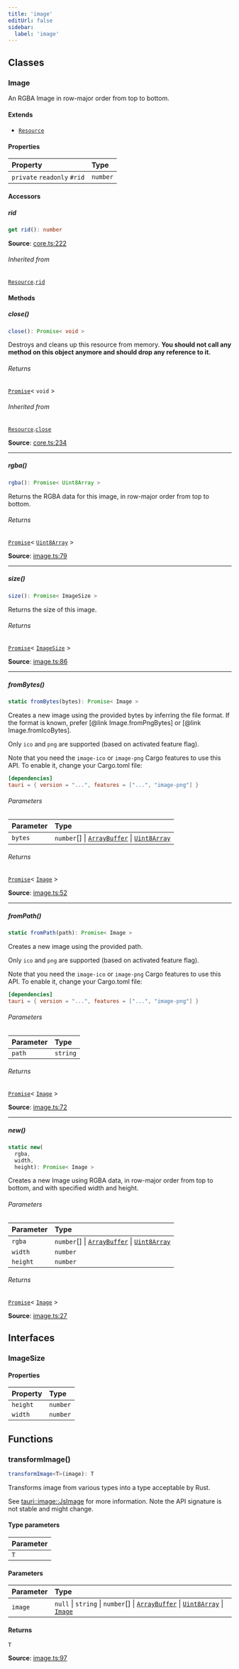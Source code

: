 ```yaml
---
title: 'image'
editUrl: false
sidebar:
  label: 'image'
---
```


## Classes

### Image

An RGBA Image in row-major order from top to bottom.

#### Extends

- [`Resource`](/references/javascript/api/namespacecore/#resource)

#### Properties

| Property                                                  | Type     |
| :-------------------------------------------------------- | :------- |
| `private` `readonly` <a id="#rid" name="#rid"></a> `#rid` | `number` |

#### Accessors

##### rid

```ts
get rid(): number
```

**Source**: [core.ts:222](https://github.com/tauri-apps/tauri/blob/dev/tooling/api/src/core.ts#L222)

###### Inherited from

[`Resource`](/references/javascript/api/namespacecore/#resource).[`rid`](/references/javascript/api/namespacecore/#rid)

#### Methods

##### close()

```ts
close(): Promise< void >
```

Destroys and cleans up this resource from memory.
**You should not call any method on this object anymore and should drop any reference to it.**

###### Returns

[`Promise`](https://developer.mozilla.org/docs/Web/JavaScript/Reference/Global_Objects/Promise)\< `void` \>

###### Inherited from

[`Resource`](/references/javascript/api/namespacecore/#resource).[`close`](/references/javascript/api/namespacecore/#close)

**Source**: [core.ts:234](https://github.com/tauri-apps/tauri/blob/dev/tooling/api/src/core.ts#L234)

---

##### rgba()

```ts
rgba(): Promise< Uint8Array >
```

Returns the RGBA data for this image, in row-major order from top to bottom.

###### Returns

[`Promise`](https://developer.mozilla.org/docs/Web/JavaScript/Reference/Global_Objects/Promise)\< [`Uint8Array`](https://developer.mozilla.org/docs/Web/JavaScript/Reference/Global_Objects/Uint8Array) \>

**Source**: [image.ts:79](https://github.com/tauri-apps/tauri/blob/dev/tooling/api/src/image.ts#L79)

---

##### size()

```ts
size(): Promise< ImageSize >
```

Returns the size of this image.

###### Returns

[`Promise`](https://developer.mozilla.org/docs/Web/JavaScript/Reference/Global_Objects/Promise)\< [`ImageSize`](/references/javascript/api/namespaceimage/#imagesize) \>

**Source**: [image.ts:86](https://github.com/tauri-apps/tauri/blob/dev/tooling/api/src/image.ts#L86)

---

##### fromBytes()

```ts
static fromBytes(bytes): Promise< Image >
```

Creates a new image using the provided bytes by inferring the file format.
If the format is known, prefer [@link Image.fromPngBytes] or [@link Image.fromIcoBytes].

Only `ico` and `png` are supported (based on activated feature flag).

Note that you need the `image-ico` or `image-png` Cargo features to use this API.
To enable it, change your Cargo.toml file:

```toml
[dependencies]
tauri = { version = "...", features = ["...", "image-png"] }
```

###### Parameters

| Parameter | Type                                                                                                                                                                                                                           |
| :-------- | :----------------------------------------------------------------------------------------------------------------------------------------------------------------------------------------------------------------------------- |
| `bytes`   | `number`[] \| [`ArrayBuffer`](https://developer.mozilla.org/docs/Web/JavaScript/Reference/Global_Objects/ArrayBuffer) \| [`Uint8Array`](https://developer.mozilla.org/docs/Web/JavaScript/Reference/Global_Objects/Uint8Array) |

###### Returns

[`Promise`](https://developer.mozilla.org/docs/Web/JavaScript/Reference/Global_Objects/Promise)\< [`Image`](/references/javascript/api/namespaceimage/#image) \>

**Source**: [image.ts:52](https://github.com/tauri-apps/tauri/blob/dev/tooling/api/src/image.ts#L52)

---

##### fromPath()

```ts
static fromPath(path): Promise< Image >
```

Creates a new image using the provided path.

Only `ico` and `png` are supported (based on activated feature flag).

Note that you need the `image-ico` or `image-png` Cargo features to use this API.
To enable it, change your Cargo.toml file:

```toml
[dependencies]
tauri = { version = "...", features = ["...", "image-png"] }
```

###### Parameters

| Parameter | Type     |
| :-------- | :------- |
| `path`    | `string` |

###### Returns

[`Promise`](https://developer.mozilla.org/docs/Web/JavaScript/Reference/Global_Objects/Promise)\< [`Image`](/references/javascript/api/namespaceimage/#image) \>

**Source**: [image.ts:72](https://github.com/tauri-apps/tauri/blob/dev/tooling/api/src/image.ts#L72)

---

##### new()

```ts
static new(
  rgba,
  width,
  height): Promise< Image >
```

Creates a new Image using RGBA data, in row-major order from top to bottom, and with specified width and height.

###### Parameters

| Parameter | Type                                                                                                                                                                                                                           |
| :-------- | :----------------------------------------------------------------------------------------------------------------------------------------------------------------------------------------------------------------------------- |
| `rgba`    | `number`[] \| [`ArrayBuffer`](https://developer.mozilla.org/docs/Web/JavaScript/Reference/Global_Objects/ArrayBuffer) \| [`Uint8Array`](https://developer.mozilla.org/docs/Web/JavaScript/Reference/Global_Objects/Uint8Array) |
| `width`   | `number`                                                                                                                                                                                                                       |
| `height`  | `number`                                                                                                                                                                                                                       |

###### Returns

[`Promise`](https://developer.mozilla.org/docs/Web/JavaScript/Reference/Global_Objects/Promise)\< [`Image`](/references/javascript/api/namespaceimage/#image) \>

**Source**: [image.ts:27](https://github.com/tauri-apps/tauri/blob/dev/tooling/api/src/image.ts#L27)

## Interfaces

### ImageSize

#### Properties

| Property                                   | Type     |
| :----------------------------------------- | :------- |
| <a id="height" name="height"></a> `height` | `number` |
| <a id="width" name="width"></a> `width`    | `number` |

## Functions

### transformImage()

```ts
transformImage<T>(image): T
```

Transforms image from various types into a type acceptable by Rust.

See [tauri::image::JsImage](https://docs.rs/tauri/2/tauri/image/enum.JsImage.html) for more information.
Note the API signature is not stable and might change.

#### Type parameters

| Parameter |
| :-------- |
| `T`       |

#### Parameters

| Parameter | Type                                                                                                                                                                                                                                                                                                                |
| :-------- | :------------------------------------------------------------------------------------------------------------------------------------------------------------------------------------------------------------------------------------------------------------------------------------------------------------------ |
| `image`   | `null` \| `string` \| `number`[] \| [`ArrayBuffer`](https://developer.mozilla.org/docs/Web/JavaScript/Reference/Global_Objects/ArrayBuffer) \| [`Uint8Array`](https://developer.mozilla.org/docs/Web/JavaScript/Reference/Global_Objects/Uint8Array) \| [`Image`](/references/javascript/api/namespaceimage/#image) |

#### Returns

`T`

**Source**: [image.ts:97](https://github.com/tauri-apps/tauri/blob/dev/tooling/api/src/image.ts#L97)
